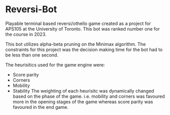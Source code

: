 # Reversi-Bot

Playable terminal based reversi/othello game created as a project for APS105 at the University of Toronto. This bot was ranked number one for the course in 2023.

This bot utilizes alpha-beta pruning on the Minimax algorithm. The constraints for this project was the decision making time for the bot had to be less than one second.

The heurisitics used for the game engine were:
- Score parity
- Corners
- Mobility
- Stability
The weighting of each heurisitc was dynamically changed based on the phase of the game. i.e. mobility and corners was favoured more in the opening stages of the game whereas score parity was favoured in the end game. 
